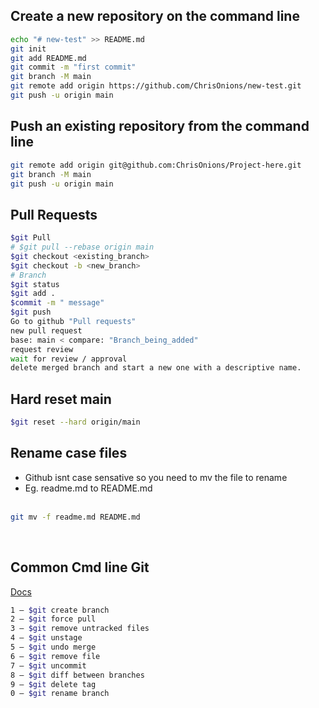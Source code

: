 ## Create a new repository on the command line

```Bash
echo "# new-test" >> README.md
git init
git add README.md
git commit -m "first commit"
git branch -M main
git remote add origin https://github.com/ChrisOnions/new-test.git
git push -u origin main
```

## Push an existing repository from the command line

```bash
git remote add origin git@github.com:ChrisOnions/Project-here.git
git branch -M main
git push -u origin main
```

## Pull Requests

```bash
$git Pull
# $git pull --rebase origin main
$git checkout <existing_branch>
$git checkout -b <new_branch>
# Branch
$git status
$git add .
$commit -m " message"
$git push
Go to github "Pull requests"
new pull request
base: main < compare: "Branch_being_added"
request review
wait for review / approval
delete merged branch and start a new one with a descriptive name.
```

## Hard reset main

```bash
$git reset --hard origin/main
```

## Rename case files

- Github isnt case sensative so you need to mv the file to rename
- Eg. readme.md to README.md
  <br><br>

```Bash
git mv -f readme.md README.md
```

<br>

## Common Cmd line Git

[Docs](https://www.datree.io/resources/git-commands)

```bash
1 – $git create branch
2 – $git force pull
3 – $git remove untracked files
4 – $git unstage
5 – $git undo merge
6 – $git remove file
7 – $git uncommit
8 – $git diff between branches
9 – $git delete tag
0 – $git rename branch
```
